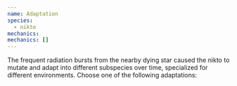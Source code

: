 ```yaml
---
name: Adaptation
species:
  - nikto
mechanics:
mechanics: []
---
```

The frequent radiation bursts from the nearby dying star caused the nikto to mutate and adapt into different subspecies over time, specialized for different environments. Choose one of the following adaptations:
